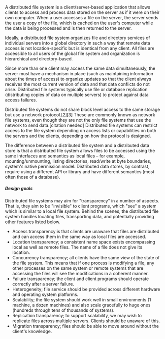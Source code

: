 A distributed file system is a client/server-based application that allows clients to access and process data stored on the server as if it were on their own computer. When a user accesses a file on the server, the server sends the user a copy of the file, which is cached on the user's computer while the data is being processed and is then returned to the server.

Ideally, a distributed file system organizes file and directory services of individual servers into a global directory in such a way that remote data access is not location-specific but is identical from any client. All files are accessible to all users of the global file system and organization is hierarchical and directory-based.

Since more than one client may access the same data simultaneously, the server must have a mechanism in place (such as maintaining information about the times of access) to organize updates so that the client always receives the most current version of data and that data conflicts do not arise. Distributed file systems typically use file or database replication (distributing copies of data on multiple servers) to protect against data access failures.

Distributed file systems do not share block level access to the same storage but use a network protocol.[2][3] These are commonly known as network file systems, even though they are not the only file systems that use the network to send data.[citation needed] Distributed file systems can restrict access to the file system depending on access lists or capabilities on both the servers and the clients, depending on how the protocol is designed.

The difference between a distributed file system and a distributed data store is that a distributed file system allows files to be accessed using the same interfaces and semantics as local files – for example, mounting/unmounting, listing directories, read/write at byte boundaries, system's native permission model. Distributed data stores, by contrast, require using a different API or library and have different semantics (most often those of a database).

##### Design goals

Distributed file systems may aim for "transparency" in a number of aspects. That is, they aim to be "invisible" to client programs, which "see" a system which is similar to a local file system. Behind the scenes, the distributed file system handles locating files, transporting data, and potentially providing other features listed below.
* Access transparency is that clients are unaware that files are distributed and can access them in the same way as local files are accessed.
* Location transparency; a consistent name space exists encompassing local as well as remote files. The name of a file does not give its location.
* Concurrency transparency; all clients have the same view of the state of the file system. This means that if one process is modifying a file, any other processes on the same system or remote systems that are accessing the files will see the modifications in a coherent manner.
* Failure transparency; the client and client programs should operate correctly after a server failure.
* Heterogeneity; file service should be provided across different hardware and operating system platforms.
* Scalability; the file system should work well in small environments (1 machine, a dozen machines) and also scale gracefully to huge ones (hundreds through tens of thousands of systems).
* Replication transparency; to support scalability, we may wish to replicate files across multiple servers. Clients should be unaware of this.
* Migration transparency; files should be able to move around without the client's knowledge.
